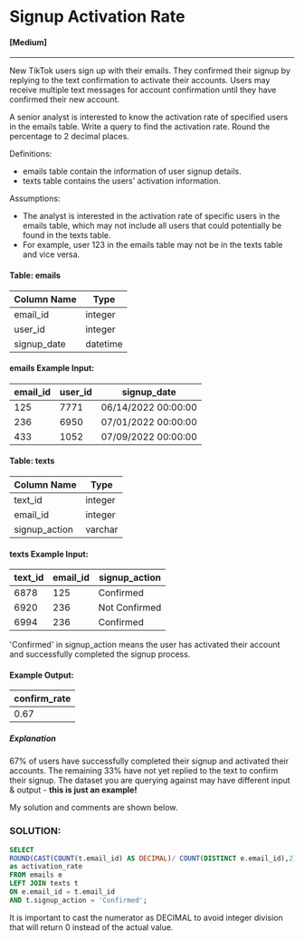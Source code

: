 # Signup Activation Rate 
#### [Medium]
  ---
New TikTok users sign up with their emails. They confirmed their signup by replying to the text confirmation to activate their accounts. Users may receive multiple text messages for account confirmation until they have confirmed their new account.

A senior analyst is interested to know the activation rate of specified users in the emails table. Write a query to find the activation rate. Round the percentage to 2 decimal places.

Definitions:

- emails table contain the information of user signup details.
- texts table contains the users' activation information.

Assumptions:
- The analyst is interested in the activation rate of specific users in the emails table, which may not include all users that could potentially be found in the texts table.
- For example, user 123 in the emails table may not be in the texts table and vice versa.


#### Table: emails 
|Column Name|	Type|
|----|----|
|email_id|	integer|
|user_id|	integer|
|signup_date|	datetime|

#### emails Example Input:
|email_id|	user_id|	signup_date|
|-----|-----|-----|
|125|	7771|	06/14/2022 00:00:00|
|236|	6950|	07/01/2022 00:00:00|
|433|	1052|	07/09/2022 00:00:00|

#### Table: texts 
|Column Name|	Type|
| ----|----|
|text_id|	integer|
|email_id|	integer|
|signup_action|	varchar|


#### texts Example Input:
|text_id| email_id|	signup_action|
|----|----|----|
|6878|	125	|Confirmed|
|6920|	236	|Not Confirmed|
|6994|	236	|Confirmed|

'Confirmed' in signup_action means the user has activated their account and successfully completed the signup process.

#### Example Output:
|confirm_rate|
| ---- |
|0.67|

##### Explanation
67% of users have successfully completed their signup and activated their accounts. The remaining 33% have not yet replied to the text to confirm their signup.
The dataset you are querying against may have different input & output - **this is just an example!**

My solution and comments are shown below.
### SOLUTION: 
```sql
SELECT  
ROUND(CAST(COUNT(t.email_id) AS DECIMAL)/ COUNT(DISTINCT e.email_id),2)
as activation_rate
FROM emails e  
LEFT JOIN texts t   
ON e.email_id = t.email_id
AND t.signup_action = 'Confirmed';
```
It is important to cast the numerator as DECIMAL to avoid integer division that will return 0 instead of the actual value.



